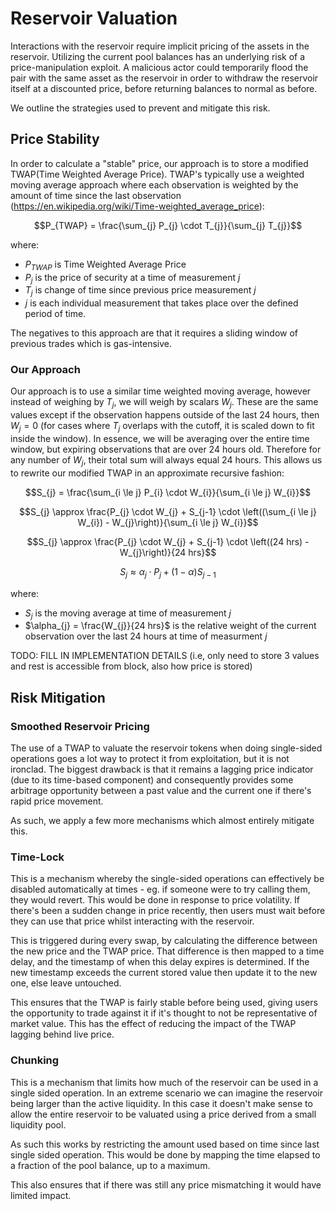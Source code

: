 # Reservoir Valuation

Interactions with the reservoir require implicit pricing of the assets in the reservoir. Utilizing the current pool balances has an underlying risk of a price-manipulation exploit. A malicious actor could temporarily flood the pair with the same asset as the reservoir in order to withdraw the reservoir itself at a discounted price, before returning balances to normal as before.

We outline the strategies used to prevent and mitigate this risk.


## Price Stability
In order to calculate a "stable" price, our approach is to store a modified TWAP(Time Weighted Average Price). TWAP's typically use a weighted moving average approach where each observation is weighted by the amount of time since the last observation (https://en.wikipedia.org/wiki/Time-weighted_average_price):

```math
P_{TWAP} = \frac{\sum_{j} P_{j} \cdot T_{j}}{\sum_{j} T_{j}}
```

where:
- $P_{TWAP}$ is Time Weighted Average Price
- $P_{j}$ is the price of security at a time of measurement $j$
- $T_{j}$ is change of time since previous price measurement $j$
- $j$ is each individual measurement that takes place over the defined period of time.

The negatives to this approach are that it requires a sliding window of previous trades which is gas-intensive.

### Our Approach

Our approach is to use a similar time weighted moving average, however instead of weighing by $T_{j}$, we will weigh by scalars $W_{j}$. These are the same values except if the observation happens outside of the last 24 hours, then $W_{j}=0$ (for cases where $T_{j}$ overlaps with the cutoff, it is scaled down to fit inside the window). In essence, we will be averaging over the entire time window, but expiring observations that are over 24 hours old. Therefore for any number of $W_{j}$, their total sum will always equal 24 hours. This allows us to rewrite our modified TWAP in an approximate recursive fashion:

```math
S_{j} = \frac{\sum_{i \le j} P_{i} \cdot W_{i}}{\sum_{i \le j} W_{i}}
```
```math
S_{j} \approx \frac{P_{j} \cdot W_{j} + S_{j-1} \cdot \left((\sum_{i \le j} W_{i}) - W_{j}\right)}{\sum_{i \le j} W_{i}}
```
```math
S_{j} \approx \frac{P_{j} \cdot W_{j} + S_{j-1} \cdot \left((24 hrs) - W_{j}\right)}{24 hrs}
```
```math
S_{j} \approx \alpha_{j} \cdot P_{j} + (1 - \alpha) S_{j-1}
```

where:
- $S_{j}$ is the moving average at time of measurement $j$
- $\alpha_{j} = \frac{W_{j}}{24 hrs}$ is the relative weight of the current observation over the last 24 hours at time of measurment $j$

TODO: FILL IN IMPLEMENTATION DETAILS (i.e, only need to store 3 values and rest is accessible from block, also how price is stored)

## Risk Mitigation

### Smoothed Reservoir Pricing

The use of a TWAP to valuate the reservoir tokens when doing single-sided operations goes a lot way to protect it from exploitation, but it is not ironclad.
The biggest drawback is that it remains a lagging price indicator (due to its time-based component) and consequently provides some arbitrage opportunity between a past value and the current one if there's rapid price movement.

As such, we apply a few more mechanisms which almost entirely mitigate this.

### Time-Lock

This is a mechanism whereby the single-sided operations can effectively be disabled automatically at times - eg. if someone were to try calling them, they would revert.
This would be done in response to price volatility.
If there's been a sudden change in price recently, then users must wait before they can use that price whilst interacting with the reservoir.

This is triggered during every swap, by calculating the difference between the new price and the TWAP price.
That difference is then mapped to a time delay, and the timestamp of when this delay expires is determined.
If the new timestamp exceeds the current stored value then update it to the new one, else leave untouched.

This ensures that the TWAP is fairly stable before being used, giving users the opportunity to trade against it if it's thought to not be representative of market value.
This has the effect of reducing the impact of the TWAP lagging behind live price.

### Chunking

This is a mechanism that limits how much of the reservoir can be used in a single sided operation.
In an extreme scenario we can imagine the reservoir being larger than the active liquidity.
In this case it doesn't make sense to allow the entire reservoir to be valuated using a price derived from a small liquidity pool.

As such this works by restricting the amount used based on time since last single sided operation.
This would be done by mapping the time elapsed to a fraction of the pool balance, up to a maximum.

This also ensures that if there was still any price mismatching it would have limited impact.  
